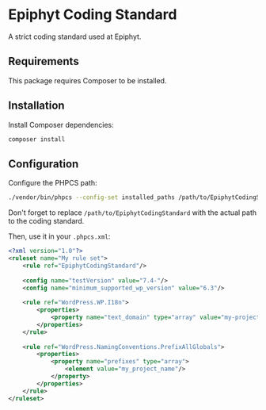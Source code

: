 # Epiphyt Coding Standard

A strict coding standard used at Epiphyt.

## Requirements

This package requires Composer to be installed.

## Installation

Install Composer dependencies:

```sh
composer install
```

## Configuration

Configure the PHPCS path:

```sh
./vendor/bin/phpcs --config-set installed_paths /path/to/EpiphytCodingStandard
```

Don't forget to replace `/path/to/EpiphytCodingStandard` with the actual path to the coding standard.

Then, use it in your `.phpcs.xml`:

```xml
<?xml version="1.0"?>
<ruleset name="My rule set">
	<rule ref="EpiphytCodingStandard"/>
	
	<config name="testVersion" value="7.4-"/>
	<config name="minimum_supported_wp_version" value="6.3"/>
	
	<rule ref="WordPress.WP.I18n">
		<properties>
			<property name="text_domain" type="array" value="my-project-name"/>
		</properties>
	</rule>
	
	<rule ref="WordPress.NamingConventions.PrefixAllGlobals">
		<properties>
			<property name="prefixes" type="array">
				<element value="my_project_name"/>
			</property>
		</properties>
	</rule>
</ruleset>
```

